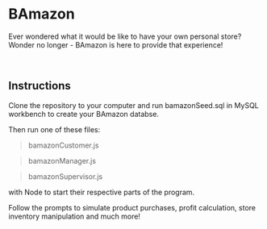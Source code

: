 # BAmazon

Ever wondered what it would be like to have your own personal store? Wonder no longer - BAmazon is here to provide that experience!

<br>

<h2>Instructions</h2>

Clone the repository to your computer and run bamazonSeed.sql in MySQL workbench to create your BAmazon databse.

Then run one of these files:

> bamazonCustomer.js

> bamazonManager.js

> bamazonSupervisor.js

with Node to start their respective parts of the program.

Follow the prompts to simulate product purchases, profit calculation, store inventory manipulation and much more!